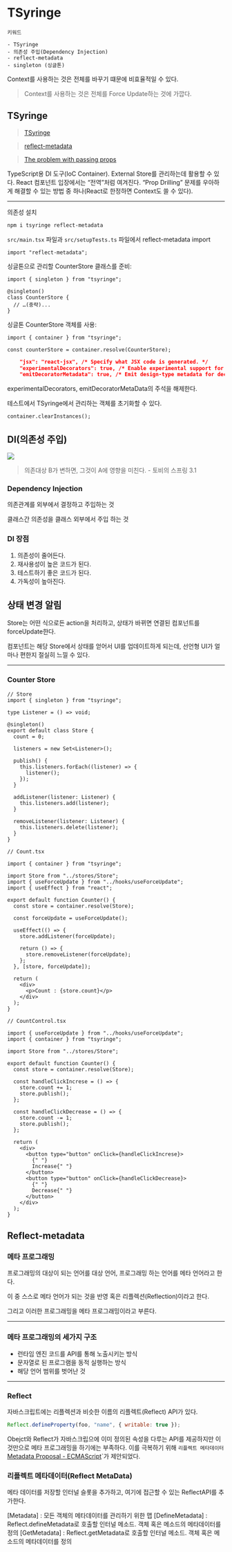 # TSyringe

```
키워드

- TSyringe
- 의존성 주입(Dependency Injection)
- reflect-metadata
- singleton (싱글톤)
```

Context를 사용하는 것은 전체를 바꾸기 떄문에 비효율적일 수 있다.

> Context를 사용하는 것은 전체를 Force Update하는 것에 가깝다.

## TSyringe

> [TSyringe](https://github.com/microsoft/tsyringe)

> [reflect-metadata](https://github.com/rbuckton/reflect-metadata)

> [The problem with passing props](https://beta.reactjs.org/learn/passing-data-deeply-with-context#the-problem-with-passing-props)

TypeScript용 DI 도구(IoC Container). External Store를 관리하는데 활용할 수 있다. React 컴포넌트 입장에서는 “전역”처럼 여겨진다. “Prop Drilling” 문제를 우아하게 해결할 수 있는 방법 중 하나(React로 한정하면 Context도 쓸 수 있다).

---

의존성 설치

```bash
npm i tsyringe reflect-metadata
```

`src/main.tsx` 파일과 `src/setupTests.ts` 파일에서 reflect-metadata import

```tsx
import "reflect-metadata";
```

싱글톤으로 관리할 CounterStore 클래스를 준비:

```tsx
import { singleton } from "tsyringe";

@singleton()
class CounterStore {
  // …(중략)...
}
```

싱글톤 CounterStore 객체를 사용:

```tsx
import { container } from "tsyringe";

const counterStore = container.resolve(CounterStore);
```

```json
    "jsx": "react-jsx", /* Specify what JSX code is generated. */
    "experimentalDecorators": true, /* Enable experimental support for TC39 stage 2 draft decorators. */
    "emitDecoratorMetadata": true, /* Emit design-type metadata for decorated declarations in source files. */

```

experimentalDecorators, emitDecoratorMetaData의 주석을 해제한다.

테스트에서 TSyringe에서 관리하는 객체를 초기화할 수 있다.

```tsx
container.clearInstances();
```

## DI(의존성 주입)

![](./src/DI_container.png)

> 의존대상 B가 변하면, 그것이 A에 영향을 미친다.
> \- 토비의 스프링 3.1

### Dependency Injection

의존관계를 외부에서 결정하고 주입하는 것

클래스간 의존성을 클래스 외부에서 주입 하는 것

### DI 장점

1. 의존성이 줄어든다.
2. 재사용성이 높은 코드가 된다.
3. 테스트하기 좋은 코드가 된다.
4. 가독성이 높아진다.

## 상태 변경 알림

Store는 어떤 식으로든 action을 처리하고, 상태가 바뀌면 연결된 컴포넌트를 forceUpdate한다.

컴포넌트는 해당 Store에서 상태를 얻어서 UI를 업데이트하게 되는데, 선언형 UI가 얼마나 편한지 절실히 느낄 수 있다.

---

### Counter Store

```tsx
// Store
import { singleton } from "tsyringe";

type Listener = () => void;

@singleton()
export default class Store {
  count = 0;

  listeners = new Set<Listener>();

  publish() {
    this.listeners.forEach((listener) => {
      listener();
    });
  }

  addListener(listener: Listener) {
    this.listeners.add(listener);
  }

  removeListener(listener: Listener) {
    this.listeners.delete(listener);
  }
}
```

```tsx
// Count.tsx

import { container } from "tsyringe";

import Store from "../stores/Store";
import { useForceUpdate } from "../hooks/useForceUpdate";
import { useEffect } from "react";

export default function Counter() {
  const store = container.resolve(Store);

  const forceUpdate = useForceUpdate();

  useEffect(() => {
    store.addListener(forceUpdate);

    return () => {
      store.removeListener(forceUpdate);
    };
  }, [store, forceUpdate]);

  return (
    <div>
      <p>Count : {store.count}</p>
    </div>
  );
}
```

```tsx
// CountControl.tsx

import { useForceUpdate } from "../hooks/useForceUpdate";
import { container } from "tsyringe";

import Store from "../stores/Store";

export default function Counter() {
  const store = container.resolve(Store);

  const handleClickIncrese = () => {
    store.count += 1;
    store.publish();
  };

  const handleClickDecrease = () => {
    store.count -= 1;
    store.publish();
  };

  return (
    <div>
      <button type="button" onClick={handleClickIncrese}>
        {" "}
        Increase{" "}
      </button>
      <button type="button" onClick={handleClickDecrease}>
        {" "}
        Decrease{" "}
      </button>
    </div>
  );
}
```

## Reflect-metadata

### 메타 프로그래밍

프로그래밍의 대상이 되는 언어를 대상 언어, 프로그래밍 하는 언어를 메타 언어라고 한다.

이 중 스스로 메타 언어가 되는 것을 반영 혹은 리플렉션(Reflection)이라고 한다.

그리고 이러한 프로그래밍을 메타 프로그래밍이라고 부른다.

---

### 메타 프로그래밍의 세가지 구조

- 런타임 엔진 코드를 API를 통해 노출시키는 방식
- 문자열로 된 프로그램을 동적 실행하는 방식
- 해당 언어 범위를 벗어난 것

---

### Reflect

자바스크립트에는 리플렉션과 비슷한 이름의 리플렉트(Reflect) API가 있다.

```javascript
Reflect.defineProperty(foo, "name", { writable: true });
```

Obejct와 Reflect가 자바스크립으에 이미 정의된 속성을 다루는 API를 제공하지만 이것만으로 메타 프로그래밍을 하기에는 부족하다.
이를 극복하기 위해 `리플렉트 메타데이터` [Metadata Proposal - ECMAScript](https://rbuckton.github.io/reflect-metadata/)`가 제안되었다.

### 리플렉트 메타데이터(Reflect MetaData)

메타 데이터를 저장할 인터널 슬롯을 추가하고, 여기에 접근할 수 있는 ReflectAPI를 추가한다.

[Metadata] : 모든 객체의 메타데이터를 관리하기 위한 맵
[DefineMetadata] : Reflect.defineMetadata로 호출할 인터널 메소드. 객체 혹은 메소드의 메타데이터를 정의
[GetMetadata] : Reflect.getMetadata로 호출할 인터널 메소드. 객체 혹은 메소드의 메타데이터를 정의
